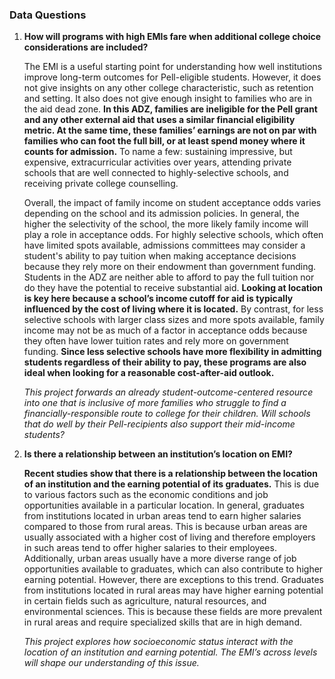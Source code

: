 ### Data Questions

1. **How will programs with high EMIs fare when additional college choice considerations are included?**
    
    The EMI is a useful starting point for understanding how well institutions improve long-term outcomes for Pell-eligible students. However, it does not give insights on any other college characteristic, such as retention and setting. It also does not give enough insight to families who are in the aid dead zone. **In this ADZ, families are ineligible for the Pell grant and any other external aid that uses a similar financial eligibility metric. At the same time, these families’ earnings are not on par with families who can foot the full bill, or at least spend money where it counts for admission.** To name a few: sustaining impressive, but expensive, extracurricular activities over years, attending private schools that are well connected to highly-selective schools, and receiving private college counselling.
    
    Overall, the impact of family income on student acceptance odds varies depending on the school and its admission policies. In general, the higher the selectivity of the school, the more likely family income will play a role in acceptance odds. For highly selective schools, which often have limited spots available, admissions committees may consider a student's ability to pay tuition when making acceptance decisions because they rely more on their endowment than government funding. Students in the ADZ are neither able to afford to pay the full tuition nor do they have the potential to receive substantial aid. **Looking at location is key here because a school’s income cutoff for aid is typically influenced by the cost of living where it is located.** By contrast, for less selective schools with larger class sizes and more spots available, family income may not be as much of a factor in acceptance odds because they often have lower tuition rates and rely more on government funding. **Since less selective schools have more flexibility in admitting students regardless of their ability to pay, these programs are also ideal when looking for a reasonable cost-after-aid outlook.**
    
    *This project forwards an already student-outcome-centered resource into one that is inclusive of more families who struggle to find a financially-responsible route to college for their children. Will schools that do well by their Pell-recipients also support their mid-income students?*
    
2. **Is there a relationship between an institution’s location on EMI?**
    
    **Recent studies show that there is a relationship between the location of an institution and the earning potential of its graduates.** This is due to various factors such as the economic conditions and job opportunities available in a particular location. In general, graduates from institutions located in urban areas tend to earn higher salaries compared to those from rural areas. This is because urban areas are usually associated with a higher cost of living and therefore employers in such areas tend to offer higher salaries to their employees. Additionally, urban areas usually have a more diverse range of job opportunities available to graduates, which can also contribute to higher earning potential. However, there are exceptions to this trend. Graduates from institutions located in rural areas may have higher earning potential in certain fields such as agriculture, natural resources, and environmental sciences. This is because these fields are more prevalent in rural areas and require specialized skills that are in high demand.
    
    *This project explores how socioeconomic status interact with the location of an institution and earning potential. The EMI’s across levels will shape our understanding of this issue.*
